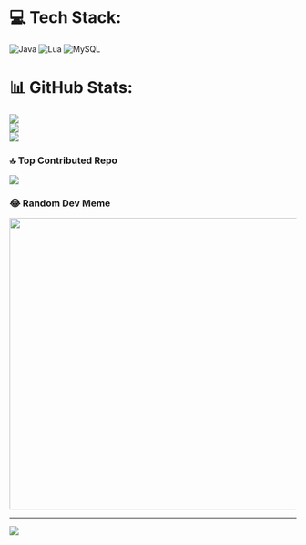 
# 💻 Tech Stack:
![Java](https://img.shields.io/badge/java-%23ED8B00.svg?style=for-the-badge&logo=java&logoColor=white) ![Lua](https://img.shields.io/badge/lua-%232C2D72.svg?style=for-the-badge&logo=lua&logoColor=white) ![MySQL](https://img.shields.io/badge/mysql-%2300f.svg?style=for-the-badge&logo=mysql&logoColor=white)
# 📊 GitHub Stats:
![](https://github-readme-stats.vercel.app/api?username=HirniTV&theme=dark&hide_border=false&include_all_commits=false&count_private=false)<br/>
![](https://github-readme-streak-stats.herokuapp.com/?user=HirniTV&theme=dark&hide_border=false)<br/>
![](https://github-readme-stats.vercel.app/api/top-langs/?username=HirniTV&theme=dark&hide_border=false&include_all_commits=false&count_private=false&layout=compact)

### 🔝 Top Contributed Repo
![](https://github-contributor-stats.vercel.app/api?username=HirniTV&limit=5&theme=dark&combine_all_yearly_contributions=true)

### 😂 Random Dev Meme
<img src="https://rm.up.railway.app/" width="512px"/>

---
[![](https://visitcount.itsvg.in/api?id=HirniTV&icon=2&color=1)](https://visitcount.itsvg.in)

<!-- Proudly created with GPRM ( https://gprm.itsvg.in ) -->
